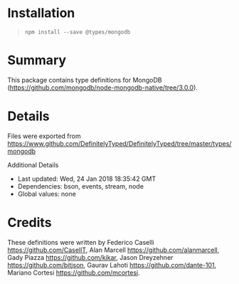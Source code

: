 # Installation
> `npm install --save @types/mongodb`

# Summary
This package contains type definitions for MongoDB (https://github.com/mongodb/node-mongodb-native/tree/3.0.0).

# Details
Files were exported from https://www.github.com/DefinitelyTyped/DefinitelyTyped/tree/master/types/mongodb

Additional Details
 * Last updated: Wed, 24 Jan 2018 18:35:42 GMT
 * Dependencies: bson, events, stream, node
 * Global values: none

# Credits
These definitions were written by Federico Caselli <https://github.com/CaselIT>, Alan Marcell <https://github.com/alanmarcell>, Gady Piazza <https://github.com/kikar>, Jason Dreyzehner <https://github.com/bitjson>, Gaurav Lahoti <https://github.com/dante-101>, Mariano Cortesi <https://github.com/mcortesi>.
